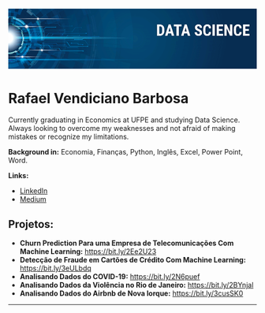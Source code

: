

<p align="center">
  <img src="banner.png" >
</p>

# Rafael Vendiciano Barbosa

Currently graduating in Economics at UFPE and studying Data Science. Always looking to overcome my weaknesses and not afraid of making mistakes or recognize my limitations.

**Background in:** Economia, Finanças, Python, Inglês, Excel, Power Point, Word.

**Links:**
* [LinkedIn](https://www.linkedin.com/in/rafaelvendiciano/)
* [Medium](https://medium.com/@rafaelvendiciano)


## Projetos:
* **Churn Prediction Para uma Empresa de Telecomunicações Com Machine Learning:** https://bit.ly/2Ee2U23
* **Detecção de Fraude em Cartões de Crédito Com Machine Learning:** https://bit.ly/3eULbdq
* **Analisando Dados do COVID-19:** https://bit.ly/2N6puef
* **Analisando Dados da Violência no Rio de Janeiro:** https://bit.ly/2BYnjal
* **Analisando Dados do Airbnb de Nova Iorque:** https://bit.ly/3cusSK0

---


